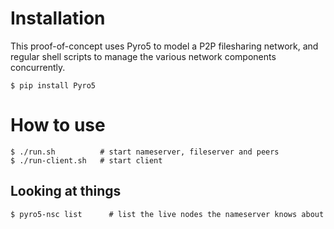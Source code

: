 # Installation

This proof-of-concept uses Pyro5 to model a P2P filesharing network, and regular shell scripts to manage the various network components concurrently.

``` shell
$ pip install Pyro5
```

# How to use

``` shell
$ ./run.sh          # start nameserver, fileserver and peers
$ ./run-client.sh   # start client
```

## Looking at things

``` shell
$ pyro5-nsc list      # list the live nodes the nameserver knows about
```
